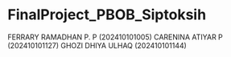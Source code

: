 # FinalProject_PBOB_Siptoksih
FERRARY RAMADHAN P. P (202410101005)
CARENINA ATIYAR P (202410101127)
GHOZI DHIYA ULHAQ (202410101144)
